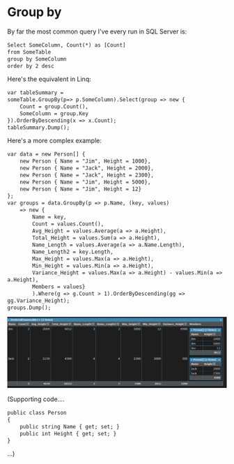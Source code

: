 ﻿# Group by

By far the most common query I've every run in SQL Server is:

	Select SomeColumn, Count(*) as [Count]
	from SomeTable
	group by SomeColumn
	order by 2 desc

Here's the equivalent in Linq:

	var tableSummary =
	someTable.GroupBy(p=> p.SomeColumn).Select(group => new {
		Count = group.Count(),
		SomeColumn = group.Key
	}).OrderByDescending(x => x.Count);
	tableSummary.Dump();

Here's a more complex example:

	var data = new Person[] {
		new Person { Name = "Jim", Height = 1000},
		new Person { Name = "Jack", Height = 2000},
		new Person { Name = "Jack", Height = 2300},
		new Person { Name = "Jim", Height = 5000},
		new Person { Name = "Jim", Height = 12}
	};
	var groups = data.GroupBy(p => p.Name, (key, values)
		=> new {
			Name = key,
			Count = values.Count(),
			Avg_Height = values.Average(a => a.Height),
			Total_Height = values.Sum(a => a.Height),
			Name_Length = values.Average(a => a.Name.Length),
			Name_Length2 = key.Length,
			Max_Height = values.Max(a => a.Height),
			Min_Height = values.Min(a => a.Height),
			Variance_Height = values.Max(a => a.Height) - values.Min(a => a.Height),
			Members = values}
			).Where(g => g.Count > 1).OrderByDescending(gg => gg.Variance_Height);
	groups.Dump();

![result is 1 row per name with many aggregated properties regarding that name and child rows: of type person, with name matching their parent group](group_by.png)

(Supporting code....

	public class Person
	{
		public string Name { get; set; }
		public int Height { get; set; }
	}

...)